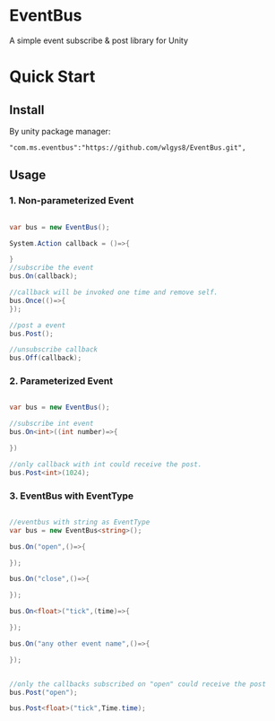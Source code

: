 # EventBus

A simple event subscribe & post library for Unity

# Quick Start

## Install


By unity package manager:

    "com.ms.eventbus":"https://github.com/wlgys8/EventBus.git",

## Usage


### 1. Non-parameterized Event
```csharp

var bus = new EventBus();

System.Action callback = ()=>{

}
//subscribe the event
bus.On(callback);

//callback will be invoked one time and remove self.
bus.Once(()=>{
});

//post a event
bus.Post();

//unsubscribe callback
bus.Off(callback);

```

### 2. Parameterized Event

```csharp

var bus = new EventBus();

//subscribe int event
bus.On<int>((int number)=>{

})

//only callback with int could receive the post.
bus.Post<int>(1024);

```

### 3. EventBus with EventType

```csharp

//eventbus with string as EventType
var bus = new EventBus<string>();

bus.On("open",()=>{

});

bus.On("close",()=>{

});

bus.On<float>("tick",(time)=>{

});

bus.On("any other event name",()=>{

});


//only the callbacks subscribed on "open" could receive the post
bus.Post("open");

bus.Post<float>("tick",Time.time);

```
